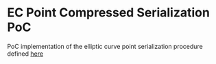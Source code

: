 # EC Point Compressed Serialization PoC

PoC implementation of the elliptic curve point serialization procedure defined [here](https://github.com/BasileiosKal/ec-point-encoding)